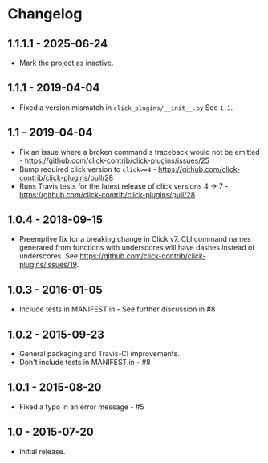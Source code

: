 Changelog
=========

1.1.1.1 - 2025-06-24
--------------------

- Mark the project as inactive.

1.1.1 - 2019-04-04
------------------

- Fixed a version mismatch in `click_plugins/__init__.py`  See `1.1`.

1.1 - 2019-04-04
----------------

- Fix an issue where a broken command's traceback would not be emitted - https://github.com/click-contrib/click-plugins/issues/25
- Bump required click version to `click>=4` - https://github.com/click-contrib/click-plugins/pull/28
- Runs Travis tests for the latest release of click versions 4 -> 7 - https://github.com/click-contrib/click-plugins/pull/28

1.0.4 - 2018-09-15
------------------

- Preemptive fix for a breaking change in Click v7.  CLI command names generated from functions with underscores will have dashes instead of underscores.  See https://github.com/click-contrib/click-plugins/issues/19.


1.0.3 - 2016-01-05
------------------

- Include tests in MANIFEST.in - See further discussion in #8


1.0.2 - 2015-09-23
------------------

- General packaging and Travis-CI improvements.
- Don't include tests in MANIFEST.in - #8


1.0.1 - 2015-08-20
------------------

- Fixed a typo in an error message - #5


1.0 - 2015-07-20
----------------

- Initial release.
